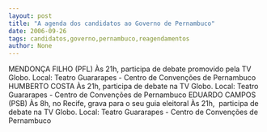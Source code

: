```yaml
---
layout: post
title: "A agenda dos candidatos ao Governo de Pernambuco"
date: 2006-09-26
tags: candidatos,governo,pernambuco,reagendamentos
author: None
---
```

MENDONÇA FILHO (PFL)
Às 21h, participa de debate&nbsp;promovido pela&nbsp;TV Globo. Local: Teatro Guararapes - Centro de Convenções de Pernambuco&nbsp;
HUMBERTO COSTA
Às 21h, participa de debate na TV Globo. Local: Teatro Guararapes -&nbsp;Centro de Convenções de Pernambuco
EDUARDO CAMPOS (PSB)
Às 8h,&nbsp;no Recife, grava para o seu guia eleitoral 
Às 21h,&nbsp;&nbsp;participa de debate na TV Globo. Local: Teatro Guararapes -&nbsp;Centro de Convenções de Pernambuco 